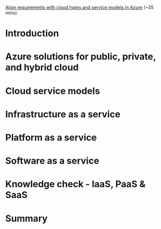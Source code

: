 [Align requirements with cloud types and service models in Azure](https://docs.microsoft.com/en-us/learn/modules/align-requirements-in-azure/) (~35 mins)

# Introduction

# Azure solutions for public, private, and hybrid cloud

# Cloud service models

# Infrastructure as a service

# Platform as a service

# Software as a service

# Knowledge check - IaaS, PaaS & SaaS

# Summary
